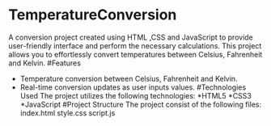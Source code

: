 # TemperatureConversion
A conversion project created using HTML ,CSS and JavaScript to provide user-friendly interface and perform the necessary calculations. This project allows you to effortlessly convert temperatures between Celsius, Fahrenheit and Kelvin.
#Features
* Temperature conversion between Celsius, Fahrenheit and Kelvin.
* Real-time conversion updates as user inputs values.
#Technologies Used
The project utilizes the following technologies:
*HTML5
*CSS3
*JavaScript
#Project Structure
The project consist of the following files:
index.html
style.css
script.js
